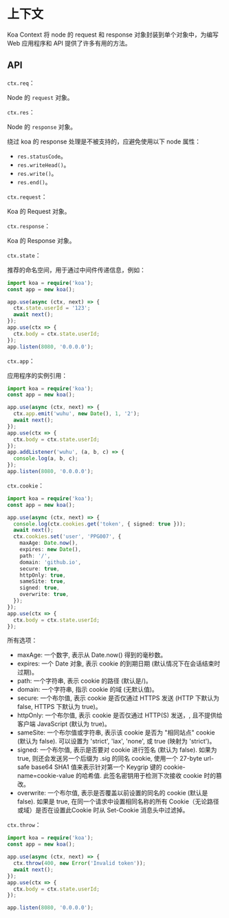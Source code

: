 # 上下文

Koa Context 将 node 的 request 和 response 对象封装到单个对象中，为编写 Web 应用程序和 API 提供了许多有用的方法。

## API

`ctx.req`：

Node 的 `request` 对象。

`ctx.res`：

Node 的 `response` 对象。

绕过 koa 的 response 处理是不被支持的，应避免使用以下 node 属性：

- `res.statusCode`。
- `res.writeHead()`。
- `res.write()`。
- `res.end()`。

`ctx.request`：

Koa 的 Request 对象。

`ctx.response`：

Koa 的 Response 对象。

`ctx.state`：

推荐的命名空间，用于通过中间件传递信息，例如：

```ts
import koa = require('koa');
const app = new koa();

app.use(async (ctx, next) => {
  ctx.state.userId = '123';
  await next();
});
app.use(ctx => {
  ctx.body = ctx.state.userId;
});
app.listen(8080, '0.0.0.0');
```

`ctx.app`：

应用程序的实例引用：

```ts
import koa = require('koa');
const app = new koa();

app.use(async (ctx, next) => {
  ctx.app.emit('wuhu', new Date(), 1, '2');
  await next();
});
app.use(ctx => {
  ctx.body = ctx.state.userId;
});
app.addListener('wuhu', (a, b, c) => {
  console.log(a, b, c);
});
app.listen(8080, '0.0.0.0');
```

`ctx.cookie`：

```ts
import koa = require('koa');
const app = new koa();

app.use(async (ctx, next) => {
  console.log(ctx.cookies.get('token', { signed: true }));
  await next();
  ctx.cookies.set('user', 'PPG007', {
    maxAge: Date.now(),
    expires: new Date(),
    path: '/',
    domain: 'github.io',
    secure: true,
    httpOnly: true,
    sameSite: true,
    signed: true,
    overwrite: true,
  });
});
app.use(ctx => {
  ctx.body = ctx.state.userId;
});
```

所有选项：

- maxAge: 一个数字, 表示从 Date.now() 得到的毫秒数。
- expires: 一个 Date 对象, 表示 cookie 的到期日期 (默认情况下在会话结束时过期)。
- path: 一个字符串, 表示 cookie 的路径 (默认是/)。
- domain: 一个字符串, 指示 cookie 的域 (无默认值)。
- secure: 一个布尔值, 表示 cookie 是否仅通过 HTTPS 发送 (HTTP 下默认为 false, HTTPS 下默认为 true)。
- httpOnly: 一个布尔值, 表示 cookie 是否仅通过 HTTP(S) 发送，, 且不提供给客户端 JavaScript (默认为 true)。
- sameSite: 一个布尔值或字符串, 表示该 cookie 是否为 "相同站点" cookie (默认为 false). 可以设置为 'strict', 'lax', 'none', 或 true (映射为 'strict')。
- signed: 一个布尔值, 表示是否要对 cookie 进行签名 (默认为 false). 如果为 true, 则还会发送另一个后缀为 .sig 的同名 cookie, 使用一个 27-byte url-safe base64 SHA1 值来表示针对第一个 Keygrip 键的 cookie-name=cookie-value 的哈希值. 此签名密钥用于检测下次接收 cookie 时的篡改。
- overwrite: 一个布尔值, 表示是否覆盖以前设置的同名的 cookie (默认是 false). 如果是 true, 在同一个请求中设置相同名称的所有 Cookie（无论路径或域）是否在设置此Cookie 时从 Set-Cookie 消息头中过滤掉。

`ctx.throw`：

```ts
import koa = require('koa');
const app = new koa();

app.use(async (ctx, next) => {
  ctx.throw(400, new Error('Invalid token'));
  await next();
});
app.use(ctx => {
  ctx.body = ctx.state.userId;
});

app.listen(8080, '0.0.0.0');
```
